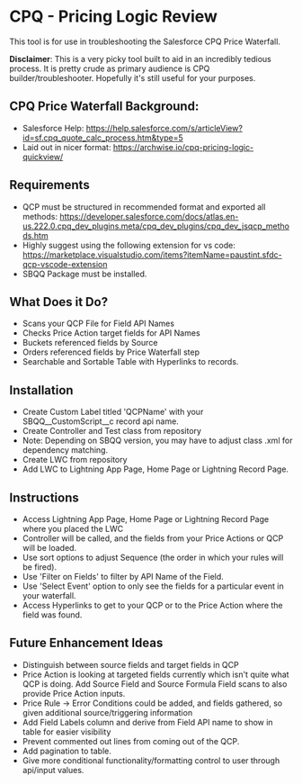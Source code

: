 # CPQ - Pricing Logic Review

This tool is for use in troubleshooting the Salesforce CPQ Price Waterfall.  

**Disclaimer**:  This is a very picky tool built to aid in an incredibly tedious process.  It is pretty crude as primary audience is CPQ builder/troubleshooter.  Hopefully it's still useful for your purposes.

## CPQ Price Waterfall Background:
- Salesforce Help:  https://help.salesforce.com/s/articleView?id=sf.cpq_quote_calc_process.htm&type=5
- Laid out in nicer format:  https://archwise.io/cpq-pricing-logic-quickview/

## Requirements
- QCP must be structured in recommended format and exported all methods:  https://developer.salesforce.com/docs/atlas.en-us.222.0.cpq_dev_plugins.meta/cpq_dev_plugins/cpq_dev_jsqcp_methods.htm
- Highly suggest using the following extension for vs code:  https://marketplace.visualstudio.com/items?itemName=paustint.sfdc-qcp-vscode-extension
- SBQQ Package must be installed. 

## What Does it Do?
- Scans your QCP File for Field API Names
- Checks Price Action target fields for API Names
- Buckets referenced fields by Source
- Orders referenced fields by Price Waterfall step
- Searchable and Sortable Table with Hyperlinks to records.

## Installation
- Create Custom Label titled 'QCPName' with your SBQQ__CustomScript__c record api name.
- Create Controller and Test class from repository
- Note:  Depending on SBQQ version, you may have to adjust class .xml for dependency matching.
- Create LWC from repository
- Add LWC to Lightning App Page, Home Page or Lightning Record Page.

## Instructions
- Access Lightning App Page, Home Page or Lightning Record Page where you placed the LWC
- Controller will be called, and the fields from your Price Actions or QCP will be loaded.
- Use sort options to adjust Sequence (the order in which your rules will be fired).
- Use 'Filter on Fields' to filter by API Name of the Field.
- Use 'Select Event' option to only see the fields for a particular event in your waterfall.
- Access Hyperlinks to get to your QCP or to the Price Action where the field was found.

## Future Enhancement Ideas
- Distinguish between source fields and target fields in QCP
- Price Action is looking at targeted fields currently which isn't quite what QCP is doing.  Add Source Field and Source Formula Field scans to also provide Price Action inputs.
- Price Rule -> Error Conditions could be added, and fields gathered, so given additional source/triggering information
- Add Field Labels column and derive from Field API name to show in table for easier visibility
- Prevent commented out lines from coming out of the QCP.
- Add pagination to table.  
- Give more conditional functionality/formatting control to user through api/input values.
